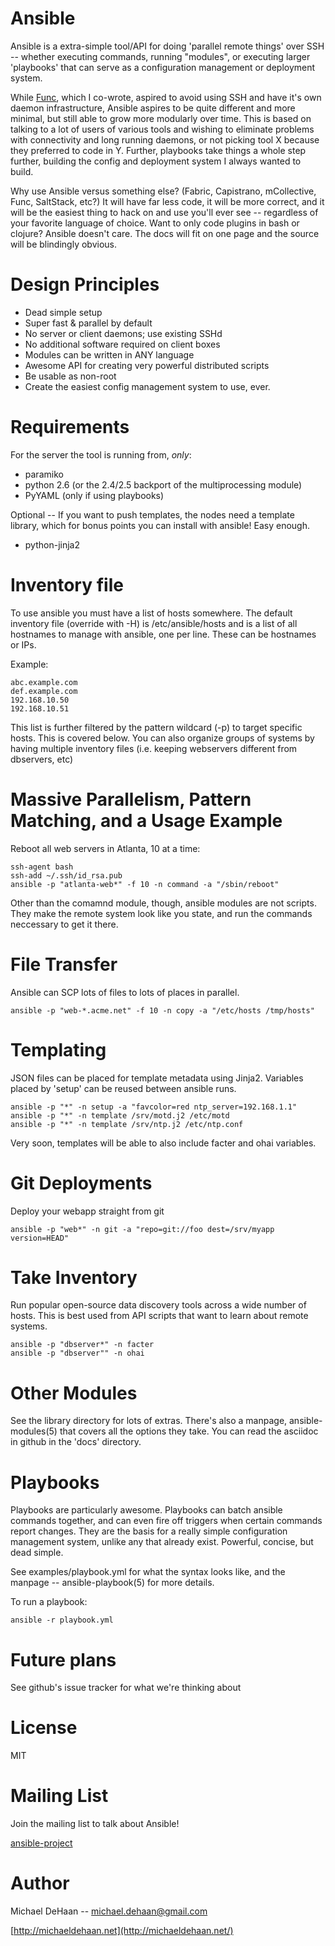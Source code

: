 Ansible
=======

Ansible is a extra-simple tool/API for doing 'parallel remote things' over SSH -- whether
executing commands, running "modules", or executing larger 'playbooks' that 
can serve as a configuration management or deployment system.

While [Func](http://fedorahosted.org/func), which I co-wrote, 
aspired to avoid using SSH and have it's own daemon infrastructure, 
Ansible aspires to be quite different and more minimal, but still able 
to grow more modularly over time.  This is based on talking to a lot of 
users of various tools and wishing to eliminate problems with connectivity 
and long running daemons, or not picking tool X because they preferred to 
code in Y. Further, playbooks take things a whole step further, building the config
and deployment system I always wanted to build.

Why use Ansible versus something else?  (Fabric, Capistrano, mCollective, 
Func, SaltStack, etc?) It will have far less code, it will be more correct, 
and it will be the easiest thing to hack on and use you'll ever see -- 
regardless of your favorite language of choice.  Want to only code plugins 
in bash or clojure?  Ansible doesn't care.  The docs will fit on one page 
and the source will be blindingly obvious.

Design Principles
=================

   * Dead simple setup
   * Super fast & parallel by default
   * No server or client daemons; use existing SSHd
   * No additional software required on client boxes
   * Modules can be written in ANY language
   * Awesome API for creating very powerful distributed scripts
   * Be usable as non-root
   * Create the easiest config management system to use, ever.

Requirements
============

For the server the tool is running from, *only*:

   * paramiko
   * python 2.6 (or the 2.4/2.5 backport of the multiprocessing module)
   * PyYAML (only if using playbooks)

Optional -- If you want to push templates, the nodes need a template library,
which for bonus points you can install with ansible!  Easy enough.

   * python-jinja2 

Inventory file
==============

To use ansible you must have a list of hosts somewhere.  The default inventory file (override with -H) is /etc/ansible/hosts and is a list of all hostnames to manage with ansible, one per line.  These can be hostnames or IPs.

Example:

    abc.example.com
    def.example.com
    192.168.10.50
    192.168.10.51

This list is further filtered by the pattern wildcard (-p) to target
specific hosts.  This is covered below.  You can also organize groups of systems by having multiple inventory files (i.e. keeping webservers different from dbservers, etc)

Massive Parallelism, Pattern Matching, and a Usage Example
==========================================================

Reboot all web servers in Atlanta, 10 at a time:
 
    ssh-agent bash
    ssh-add ~/.ssh/id_rsa.pub
    ansible -p "atlanta-web*" -f 10 -n command -a "/sbin/reboot"

Other than the comamnd module, though, ansible modules are not scripts.  They make
the remote system look like you state, and run the commands neccessary to get it 
there.

File Transfer
=============

Ansible can SCP lots of files to lots of places in parallel.

    ansible -p "web-*.acme.net" -f 10 -n copy -a "/etc/hosts /tmp/hosts"

Templating
==========

JSON files can be placed for template metadata using Jinja2.  Variables
placed by 'setup' can be reused between ansible runs.

    ansible -p "*" -n setup -a "favcolor=red ntp_server=192.168.1.1"
    ansible -p "*" -n template /srv/motd.j2 /etc/motd 
    ansible -p "*" -n template /srv/ntp.j2 /etc/ntp.conf

Very soon, templates will be able to also include facter and ohai
variables.

Git Deployments
===============

Deploy your webapp straight from git

    ansible -p "web*" -n git -a "repo=git://foo dest=/srv/myapp version=HEAD"

Take Inventory
==============

Run popular open-source data discovery tools across a wide number of hosts.
This is best used from API scripts that want to learn about remote systems.

    ansible -p "dbserver*" -n facter
    ansible -p "dbserver"" -n ohai

Other Modules
=============

See the library directory for lots of extras.  There's also a manpage,
ansible-modules(5) that covers all the options they take.  You can
read the asciidoc in github in the 'docs' directory.

Playbooks
=========

Playbooks are particularly awesome.  Playbooks can batch ansible commands
together, and can even fire off triggers when certain commands report changes.
They are the basis for a really simple configuration management system, unlike
any that already exist.  Powerful, concise, but dead simple.

See examples/playbook.yml for what the syntax looks like, and the manpage -- ansible-playbook(5) for more details.

To run a playbook:

    ansible -r playbook.yml


Future plans
============

See github's issue tracker for what we're thinking about

License
=======

MIT

Mailing List
============

Join the mailing list to talk about Ansible!

[ansible-project](http://groups.google.com/group/ansible-project)

Author
======

Michael DeHaan -- michael.dehaan@gmail.com

[http://michaeldehaan.net](http://michaeldehaan.net/)


